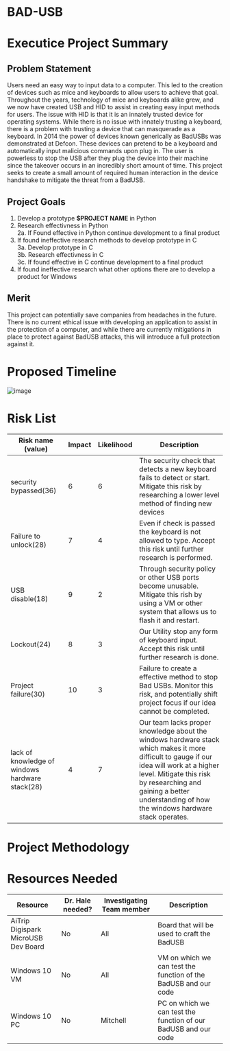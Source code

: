 # BAD-USB

# Executice Project Summary
## Problem Statement
Users need an easy way to input data to a computer. This led to the creation of devices such as mice and keyboards to allow users to achieve that goal. Throughout the years, technology of mice and keyboards alike grew, and we now have created USB and HID to assist in creating easy input methods for users.
The issue with HID is that it is an innately trusted device for operating systems. While there is no issue with innately trusting a keyboard, there is a problem with trusting a device that can masquerade as a keyboard. In 2014 the power of devices known generically as BadUSBs was demonstrated at Defcon. These devices can pretend to be a keyboard and automatically input malicious commands upon plug in. The user is powerless to stop the USB after they plug the device into their machine since the takeover occurs in an incredibly short amount of time. This project seeks to create a small amount of required human interaction in the device handshake to mitigate the threat from a BadUSB.

## Project Goals 
1. Develop a prototype **$PROJECT NAME** in Python
2. Research effectivness in Python \
2a. If Found effective in Python continue development to a final product 
3. If found ineffective research methods to develop prototype in C \
3a. Develop prototype in C \
3b. Research effectivness in C \
3c. If found effective in C continue development to a final product
4. If found ineffective research what other options there are to develop a product for Windows
## Merit
This project can potentially save companies from headaches in the future. There is no current ethical issue with developing an application to assist in the protection of a computer, and while there are currently mitigations in place to protect against BadUSB attacks, this will introduce a full protection against it. 

# Proposed Timeline
![image](https://user-images.githubusercontent.com/56526625/153780252-0ad2a31a-c621-440e-b48a-008838362a42.png)
# Risk List

|Risk name (value)  | Impact     | Likelihood | Description |
|-------------------|------------|------------|-------------|
|security bypassed(36) | 6 | 6 | The security check that detects a new keyboard fails to detect or start. Mitigate this risk by researching a lower level method of finding new devices |
|Failure to unlock(28) | 7 | 4 | Even if check is passed the keyboard is not allowed to type. Accept this risk until further research is performed.  |
|USB disable(18) | 9 | 2 | Through security policy or other USB ports become unusable. Mitigate this rish by using a VM or other system that allows us to flash it and restart. |
|Lockout(24) | 8 | 3 | Our Utility stop any form of keyboard input. Accept this risk until further research is done.  |
|Project failure(30) | 10 | 3 | Failure to create a effective method to stop Bad USBs. Monitor this risk, and potentially shift project focus if our idea cannot be completed.  |
| lack of knowledge of windows hardware stack(28) | 4 | 7 | Our team lacks proper knowledge about the windows hardware stack which makes it more difficult to gauge if our idea will work at a higher level. Mitigate this risk by researching and gaining a better understanding of how the windows hardware stack operates. | 

# Project Methodology

# Resources Needed

|Resource  | Dr. Hale needed? | Investigating Team member | Description |
|-------------------|---------|---------------------------|-------------|
|AiTrip Digispark MicroUSB Dev Board | No | All | Board that will be used to craft the BadUSB|
|Windows 10 VM | No | All | VM on which we can test the function of the BadUSB and our code|
|Windows 10 PC| No | Mitchell | PC on which we can test the function of our BadUSB and our code|


